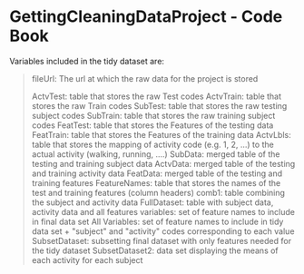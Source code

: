 # GettingCleaningDataProject - Code Book

Variables included in the tidy dataset are:
>fileUrl: The url at which the raw data for the project is stored
>
>ActvTest: table that stores the raw Test codes
>ActvTrain: table that stores the raw Train codes
SubTest: table that stores the raw testing subject codes
SubTrain: table that stores the raw training subject codes
FeatTest: table that stores the Features of the testing data
FeatTrain: table that stores the Features of the training data
ActvLbls: table that stores the mapping of activity code (e.g. 1, 2, ...) to the actual activity (walking, running, ....)
SubData: merged table of the testing and training subject data
ActvData: merged table of the testing and training activity data
FeatData: merged table of the testing and training features
FeatureNames: table that stores the names of the test and training features (column headers)
comb1: table combining the subject and activity data
FullDataset: table with subject data, activity data and all features
variables: set of feature names to include in final data set
All Variables: set of feature names to include in tidy data set + "subject" and "activity" codes corresponding to each value
SubsetDataset: subsetting final dataset with only features needed for the tidy dataset
SubsetDataset2: data set displaying the means of each activity for each subject 



